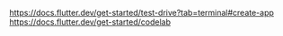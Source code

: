 
https://docs.flutter.dev/get-started/test-drive?tab=terminal#create-app
https://docs.flutter.dev/get-started/codelab

